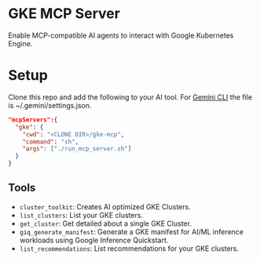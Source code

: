 # GKE MCP Server

Enable MCP-compatible AI agents to interact with Google Kubernetes Engine.

# Setup

Clone this repo and add the following to your AI tool. For [Gemini CLI](https://github.com/google-gemini/gemini-cli) the file is ~/.gemini/settings.json.

```json
"mcpServers":{
  "gke": {
    "cwd": "<CLONE DIR>/gke-mcp",
    "command": "sh",
    "args": ["./run_mcp_server.sh"]
  }
}
```

## Tools

- `cluster_toolkit`: Creates AI optimized GKE Clusters.
- `list_clusters`: List your GKE clusters.
- `get_cluster`: Get detailed about a single GKE Cluster.
- `giq_generate_manifest`: Generate a GKE manifest for AI/ML inference workloads using Google Inference Quickstart.
- `list_recommendations`: List recommendations for your GKE clusters.
